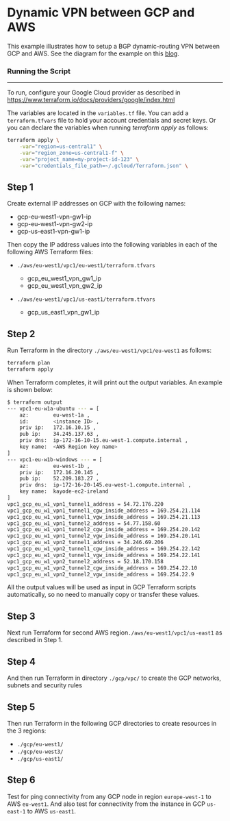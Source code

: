 # Dynamic VPN between GCP and AWS

This example illustrates how to setup a BGP dynamic-routing VPN between GCP and AWS. See the diagram for the example on this [blog].

### Running the Script
---
To run, configure your Google Cloud provider as described in https://www.terraform.io/docs/providers/google/index.html

The variables are located in the `variables.tf` file. You can add a `terraform.tfvars` file to hold your account credentials and secret keys.
Or you can declare the variables when running *terraform apply* as follows:
```sh
terraform apply \
	-var="region=us-central1" \
	-var="region_zone=us-central1-f" \
	-var="project_name=my-project-id-123" \
	-var="credentials_file_path=~/.gcloud/Terraform.json" \
```

## Step 1
Create external IP addresses on GCP with the following names:
- gcp-eu-west1-vpn-gw1-ip
- gcp-eu-west1-vpn-gw2-ip
- gcp-us-east1-vpn-gw1-ip

Then copy the IP address values into the following variables in each of the following AWS Terraform files:
- `./aws/eu-west1/vpc1/eu-west1/terraform.tfvars`   
  - gcp_eu_west1_vpn_gw1_ip
  - gcp_eu_west1_vpn_gw2_ip

- `./aws/eu-west1/vpc1/us-east1/terraform.tfvars`
    - gcp_us_east1_vpn_gw1_ip

## Step 2
Run Terraform in the directory `./aws/eu-west1/vpc1/eu-west1` as follows:
```sh
terraform plan
terraform apply
```
When Terraform completes, it will print out the output variables. An example is shown below:
```sh
$ terraform output
--- vpc1-eu-w1a-ubuntu --- = [
    az:        eu-west-1a ,
    id:        <instance ID> ,
    priv ip:   172.16.10.15 ,
    pub ip:    34.245.137.63 ,
    priv dns:  ip-172-16-10-15.eu-west-1.compute.internal ,
    key name:  <AWS Region key name>
]
--- vpc1-eu-w1b-windows --- = [
    az:        eu-west-1b ,
    priv ip:   172.16.20.145 ,
    pub ip:    52.209.183.27 ,
    priv dns:  ip-172-16-20-145.eu-west-1.compute.internal ,
    key name:  kayode-ec2-ireland
]
vpc1_gcp_eu_w1_vpn1_tunnel1_address = 54.72.176.220
vpc1_gcp_eu_w1_vpn1_tunnel1_cgw_inside_address = 169.254.21.114
vpc1_gcp_eu_w1_vpn1_tunnel1_vgw_inside_address = 169.254.21.113
vpc1_gcp_eu_w1_vpn1_tunnel2_address = 54.77.158.60
vpc1_gcp_eu_w1_vpn1_tunnel2_cgw_inside_address = 169.254.20.142
vpc1_gcp_eu_w1_vpn1_tunnel2_vgw_inside_address = 169.254.20.141
vpc1_gcp_eu_w1_vpn2_tunnel1_address = 34.246.69.206
vpc1_gcp_eu_w1_vpn2_tunnel1_cgw_inside_address = 169.254.22.142
vpc1_gcp_eu_w1_vpn2_tunnel1_vgw_inside_address = 169.254.22.141
vpc1_gcp_eu_w1_vpn2_tunnel2_address = 52.18.170.158
vpc1_gcp_eu_w1_vpn2_tunnel2_cgw_inside_address = 169.254.22.10
vpc1_gcp_eu_w1_vpn2_tunnel2_vgw_inside_address = 169.254.22.9
```
All the output values will be used as input in GCP Terraform scripts automatically, so no need to manually copy or transfer these values.

## Step 3
Next run Terraform for second AWS region`./aws/eu-west1/vpc1/us-east1` as described in Step 1.

## Step 4
And then run Terraform in directory `./gcp/vpc/` to create the GCP networks, subnets and security rules

## Step 5
Then run Terraform in the following GCP directories to create resources in the 3 regions:
- `./gcp/eu-west1/`
- `./gcp/eu-west3/`
- `./gcp/us-east1/`

## Step 6
Test for ping connectivity from any GCP node in region `europe-west-1` to AWS `eu-west1`. And also test for connectivity from the instance in GCP `us-east-1` to AWS `us-east1`.

[blog]: <http://www.cloudnetworkstuff.com/index.php/2018/06/23/dynamic-routing-vpn-gcp-and-aws/>
